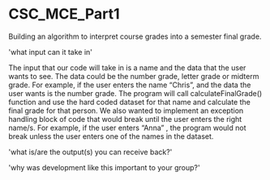 # CSC_MCE_Part1
Building an algorithm to interpret course grades into a semester final grade.









'what input can it take in'

  The input that our code will take in is a name and the data that the user wants to see. The data could be the number grade, letter grade or midterm grade. For example,   if the user enters the name “Chris”, and the data the user wants is the number grade. The program will call calculateFinalGrade() function and use the hard coded         dataset for that name and calculate the final grade for that person. We also wanted to implement an exception handling block of code that would break until the user enters the right name/s. For example, if the user enters “Anna” , the program would not break unless the user enters one of the names in the dataset. 

'what is/are the output(s) you can receive back?'

'why was development like this important to your group?'
